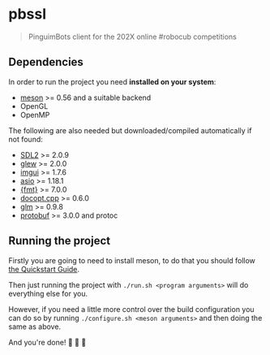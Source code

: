 # pbssl
> PinguimBots client for the 202X online #robocub competitions

## Dependencies
In order to run the project you need **installed on your system**:
- [meson](https://github.com/mesonbuild/meson) >= 0.56 and a suitable backend
- OpenGL
- OpenMP

The following are also needed but downloaded/compiled automatically if not found:
- [SDL2](https://www.libsdl.org/) >= 2.0.9
- [glew](http://glew.sourceforge.net/) >= 2.0.0
- [imgui](https://github.com/ocornut/imgui) >= 1.7.6
- [asio](https://think-async.com/Asio/) >= 1.18.1
- [{fmt}](https://fmt.dev) >= 7.0.0
- [docopt.cpp](https://github.com/docopt/docopt.cpp) >= 0.6.0
- [glm](http://glm.g-truc.net/) >= 0.9.8
- [protobuf](https://developers.google.com/protocol-buffers) >= 3.0.0 and protoc

## Running the project

Firstly you are going to need to install meson, to do that you should follow [the Quickstart Guide](https://mesonbuild.com/Quick-guide.html).

Then just running the project with `./run.sh <program arguments>` will do everything else for you.

However, if you need a little more control over the build configuration you can do so by running `./configure.sh <meson arguments>` and then doing the same as above.

And you're done! :tada: :tada: :tada:

